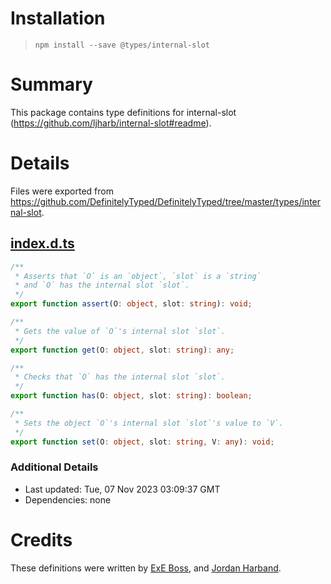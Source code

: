 # Installation
> `npm install --save @types/internal-slot`

# Summary
This package contains type definitions for internal-slot (https://github.com/ljharb/internal-slot#readme).

# Details
Files were exported from https://github.com/DefinitelyTyped/DefinitelyTyped/tree/master/types/internal-slot.
## [index.d.ts](https://github.com/DefinitelyTyped/DefinitelyTyped/tree/master/types/internal-slot/index.d.ts)
````ts
/**
 * Asserts that `O` is an `object`, `slot` is a `string`
 * and `O` has the internal slot `slot`.
 */
export function assert(O: object, slot: string): void;

/**
 * Gets the value of `O`'s internal slot `slot`.
 */
export function get(O: object, slot: string): any;

/**
 * Checks that `O` has the internal slot `slot`.
 */
export function has(O: object, slot: string): boolean;

/**
 * Sets the object `O`'s internal slot `slot`'s value to `V`.
 */
export function set(O: object, slot: string, V: any): void;

````

### Additional Details
 * Last updated: Tue, 07 Nov 2023 03:09:37 GMT
 * Dependencies: none

# Credits
These definitions were written by [ExE Boss](https://github.com/ExE-Boss), and [Jordan Harband](https://github.com/ljharb).

